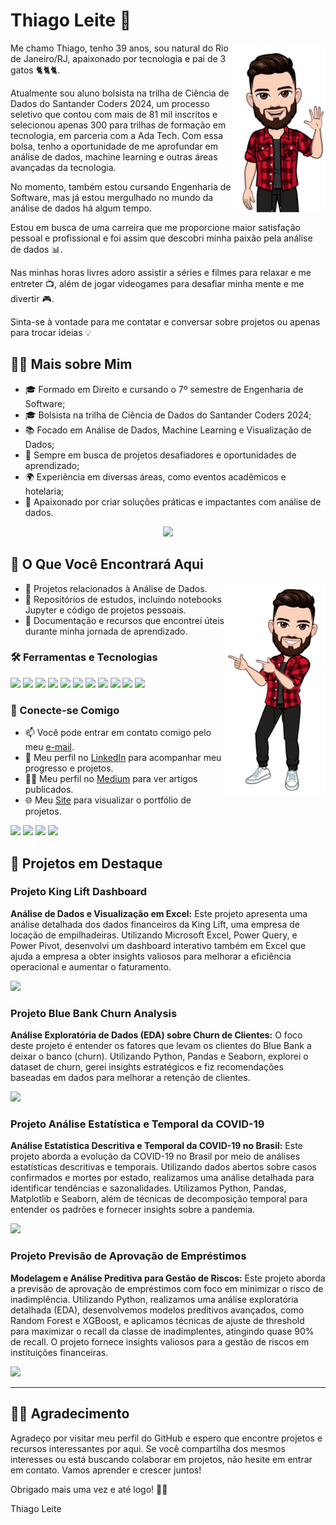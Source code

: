 # Thiago Leite 👋

<img align="right" width="150px" src="avatar01.png">

Me chamo Thiago, tenho 39 anos, sou natural do Rio de Janeiro/RJ, apaixonado por tecnologia e pai de 3 gatos 🐈🐈🐈.

Atualmente sou aluno bolsista na trilha de Ciência de Dados do Santander Coders 2024, um processo seletivo que contou com mais de 81 mil inscritos e selecionou apenas 300 para trilhas de formação em tecnologia, em parceria com a Ada Tech. Com essa bolsa, tenho a oportunidade de me aprofundar em análise de dados, machine learning e outras áreas avançadas da tecnologia.

No momento, também estou cursando Engenharia de Software, mas já estou mergulhado no mundo da análise de dados há algum tempo.

Estou em busca de uma carreira que me proporcione maior satisfação pessoal e profissional e foi assim que descobri minha paixão pela análise de dados 📊.

Nas minhas horas livres adoro assistir a séries e filmes para relaxar e me entreter 📺, além de jogar videogames para desafiar minha mente e me divertir 🎮.

Sinta-se à vontade para me contatar e conversar sobre projetos ou apenas para trocar ideias 💡

</div>

## 🧑🏻 Mais sobre Mim
- 🎓 Formado em Direito e cursando o 7º semestre de Engenharia de Software;
- 🎓 Bolsista na trilha de Ciência de Dados do Santander Coders 2024;
- 📚 Focado em Análise de Dados, Machine Learning e Visualização de Dados;
- 💼 Sempre em busca de projetos desafiadores e oportunidades de aprendizado;
- 🌍 Experiência em diversas áreas, como eventos acadêmicos e hotelaria;
- 💾 Apaixonado por criar soluções práticas e impactantes com análise de dados.

<p align="center">
<img src="https://media1.giphy.com/media/v1.Y2lkPTc5MGI3NjExbDBsaWl1azVvMThiM3hrcm9qNmk3cW12NTQwNzFzZWFvcXJ5MWl0NSZlcD12MV9pbnRlcm5hbF9naWZfYnlfaWQmY3Q9Zw/xl3oEIemmZOoCnuQks/giphy.webp" width="220px">
</p>

## 🔎 O Que Você Encontrará Aqui

<img width="160px" align="right" src="avatar03.png">

- 📁 Projetos relacionados à Análise de Dados.
- 📝 Repositórios de estudos, incluindo notebooks Jupyter e código de projetos pessoais.
- 🧠 Documentação e recursos que encontrei úteis durante minha jornada de aprendizado.

### 🛠️ Ferramentas e Tecnologias

<p align="left"> 
<img src="https://img.shields.io/badge/-EXCEL-0F723B?style=for-the-badge&amp;labelColor=212121&amp;logo=microsoftexcel&logoColor=0F723B"> 
<img src="https://img.shields.io/badge/-PYTHON-3776AB?style=for-the-badge&amp;labelColor=212121&amp;logo=Python&logoColor=3776AB"> 
<img src="https://img.shields.io/badge/-NUMPY-013243?style=for-the-badge&amp;labelColor=212121&amp;logo=numpy&logoColor=013243"> 
<img src="https://img.shields.io/badge/-PANDAS-150458?style=for-the-badge&amp;labelColor=212121&amp;logo=pandas&logoColor=150458"> 
<img src="https://img.shields.io/badge/-SEABORN-3776AB?style=for-the-badge&amp;labelColor=212121&amp;logo=seaborn&logoColor=white"> 
<img src="https://img.shields.io/badge/-MATPLOTLIB-11557C?style=for-the-badge&amp;labelColor=212121&amp;logo=matplotlib&logoColor=11557C"> 
<img src="https://img.shields.io/badge/-SQL-CC2927?style=for-the-badge&amp;labelColor=212121&amp;logo=microsoftsqlserver&logoColor=CC2927"> 
<img src="https://img.shields.io/badge/-POWER%20BI-F2C811?style=for-the-badge&amp;labelColor=212121&amp;logo=powerbi">  
<img src="https://img.shields.io/badge/-TABLEAU-E97627?style=for-the-badge&amp;labelColor=212121&amp;logo=tableau&logoColor=E97627"> 
<img src="https://img.shields.io/badge/-SCIKIT--LEARN-F7931E?style=for-the-badge&amp;labelColor=212121&amp;logo=scikitlearn&logoColor=F7931E">
<img src="https://img.shields.io/badge/-XGBOOST-DD0031?style=for-the-badge&amp;labelColor=212121&amp;logo=xgboost&logoColor=DD0031">
</p>

### 💬 Conecte-se Comigo

- 📫 Você pode entrar em contato comigo pelo meu [e-mail](mailto:thiago.leit@hotmail.com).
- 💼 Meu perfil no [LinkedIn](https://www.linkedin.com/in/tnleite/) para acompanhar meu progresso e projetos.
- ✍🏻 Meu perfil no [Medium](https://medium.com/@thiago.leit) para ver artigos publicados.
- 🌐 Meu [Site](https://thiagoleitedata.com.br/) para visualizar o portfólio de projetos.

<p align="left">
<a href = "mailto:thiago.leit@hotmail.com"><img src="https://img.shields.io/badge/Email-DF0000?style=for-the-badge&amp;labelColor=212121&amp;logo=maildotru&logoColor=DF0000" target="_blank"></a>
<a href = "https://www.linkedin.com/in/tnleite/"><img src="https://img.shields.io/badge/LINKEDIN-0A66C2?style=for-the-badge&amp;labelColor=212121&amp;logo=linkedin&logoColor=0A66C2" target="_blank"></a>
<a href = "https://wa.me/+5521964105121"><img src="https://img.shields.io/badge/WHATSAPP-25D366?style=for-the-badge&amp;labelColor=212121&amp;logo=whatsapp&logoColor=25D366" target="_blank"></a>
<a href = "https://medium.com/@thiago.leit"><img src="https://img.shields.io/badge/MEDIUM-000000?style=for-the-badge&amp;labelColor=FFFFFF&amp;logo=medium&logoColor=000000" target="_blank"></a>
</p>

## 🚀 Projetos em Destaque

### Projeto King Lift Dashboard
**Análise de Dados e Visualização em Excel:** Este projeto apresenta uma análise detalhada dos dados financeiros da King Lift, uma empresa de locação de empilhadeiras. Utilizando Microsoft Excel, Power Query, e Power Pivot, desenvolvi um dashboard interativo também em Excel que ajuda a empresa a obter insights valiosos para melhorar a eficiência operacional e aumentar o faturamento.

<a href="https://github.com/tnleite/projeto_king_lift" target="_blank"><img src="https://img.shields.io/badge/-CLIQUE_AQUI_PARA_ACESSAR_ESSE_PROJETO-3776AB?style=for-the-badge&logo=github&logoColor=white" target="_blank"></a>

### Projeto Blue Bank Churn Analysis
**Análise Exploratória de Dados (EDA) sobre Churn de Clientes:** O foco deste projeto é entender os fatores que levam os clientes do Blue Bank a deixar o banco (churn). Utilizando Python, Pandas e Seaborn, explorei o dataset de churn, gerei insights estratégicos e fiz recomendações baseadas em dados para melhorar a retenção de clientes.

<a href="https://github.com/tnleite/blue-bank-customer-churn-eda" target="_blank"><img src="https://img.shields.io/badge/-CLIQUE_AQUI_PARA_ACESSAR_ESSE_PROJETO-3776AB?style=for-the-badge&logo=github&logoColor=white" target="_blank"></a>

### Projeto Análise Estatística e Temporal da COVID-19
**Análise Estatística Descritiva e Temporal da COVID-19 no Brasil:** Este projeto aborda a evolução da COVID-19 no Brasil por meio de análises estatísticas descritivas e temporais. Utilizando dados abertos sobre casos confirmados e mortes por estado, realizamos uma análise detalhada para identificar tendências e sazonalidades. Utilizamos Python, Pandas, Matplotlib e Seaborn, além de técnicas de decomposição temporal para entender os padrões e fornecer insights sobre a pandemia.

<a href="https://github.com/tnleite/covid19-brasil-statistics" target="_blank"><img src="https://img.shields.io/badge/-CLIQUE_AQUI_PARA_ACESSAR_ESSE_PROJETO-3776AB?style=for-the-badge&logo=github&logoColor=white" target="_blank"></a>

### Projeto Previsão de Aprovação de Empréstimos
**Modelagem e Análise Preditiva para Gestão de Riscos:** Este projeto aborda a previsão de aprovação de empréstimos com foco em minimizar o risco de inadimplência. Utilizando Python, realizamos uma análise exploratória detalhada (EDA), desenvolvemos modelos preditivos avançados, como Random Forest e XGBoost, e aplicamos técnicas de ajuste de threshold para maximizar o recall da classe de inadimplentes, atingindo quase 90% de recall. O projeto fornece insights valiosos para a gestão de riscos em instituições financeiras.

<a href="https://github.com/tnleite/loan-approval-prediction" target="_blank"><img src="https://img.shields.io/badge/-CLIQUE_AQUI_PARA_ACESSAR_ESSE_PROJETO-3776AB?style=for-the-badge&logo=github&logoColor=white" target="_blank"></a>

---

## 🤝🏻 Agradecimento

Agradeço por visitar meu perfil do GitHub e espero que encontre projetos e recursos interessantes por aqui. Se você compartilha dos mesmos interesses ou está buscando colaborar em projetos, não hesite em entrar em contato. Vamos aprender e crescer juntos!

Obrigado mais uma vez e até logo! 👋🏻

Thiago Leite
